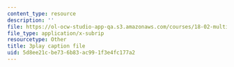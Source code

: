 ```yaml
---
content_type: resource
description: ''
file: https://ol-ocw-studio-app-qa.s3.amazonaws.com/courses/18-02-multivariable-calculus-fall-2007/5d8ee21cbe736b83ac991f3e4fc177a2_dK3NEf13nPc.srt
file_type: application/x-subrip
resourcetype: Other
title: 3play caption file
uid: 5d8ee21c-be73-6b83-ac99-1f3e4fc177a2
---
```

